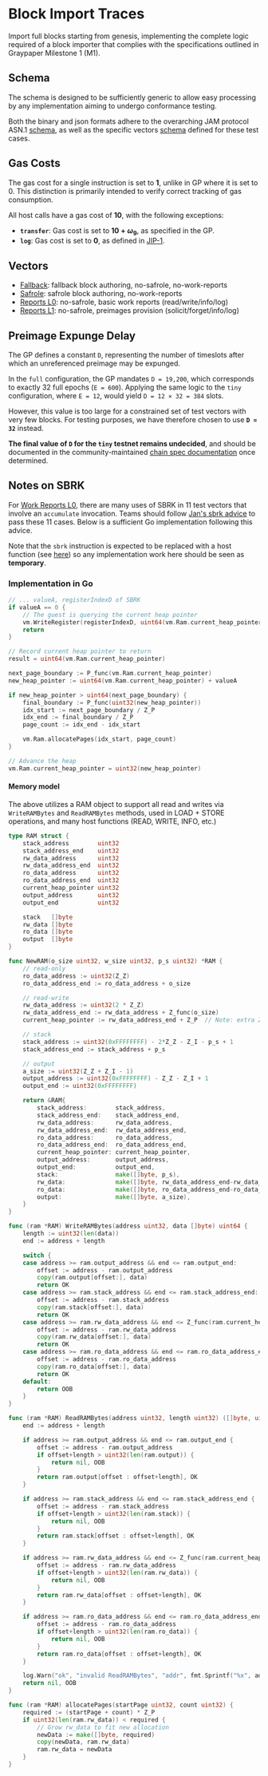 # Block Import Traces

Import full blocks starting from genesis, implementing the complete logic
required of a block importer that complies with the specifications outlined
in Graypaper Milestone 1 (M1).

## Schema

The schema is designed to be sufficiently generic to allow easy processing by
any implementation aiming to undergo conformance testing.

Both the binary and json formats adhere to the overarching JAM protocol ASN.1
[schema](../jam-types-asn/jam-types.asn), as well as the specific vectors
[schema](./schema.asn) defined for these test cases.

## Gas Costs

The gas cost for a single instruction is set to **$1$**, unlike in GP where
it is set to $0$. This distinction is primarily intended to verify correct
tracking of gas consumption.

All host calls have a gas cost of **$10$**, with the following exceptions:
- **`transfer`**: Gas cost is set to **$10 + \omega_9$**, as specified in the GP.
- **`log`**: Gas cost is set to **0**, as defined in [JIP-1](https://hackmd.io/@polkadot/jip1).

## Vectors

- [Fallback](./fallback): fallback block authoring, no-safrole, no-work-reports
- [Safrole](./safrole): safrole block authoring, no-work-reports
- [Reports L0](./reports-l0): no-safrole, basic work reports (read/write/info/log)
- [Reports L1](./reports-l1): no-safrole, preimages provision (solicit/forget/info/log)

## Preimage Expunge Delay

The GP defines a constant `D`, representing the number of timeslots after which
an unreferenced preimage may be expunged.

In the `full` configuration, the GP mandates `D = 19,200`, which corresponds to
exactly 32 full epochs (`E = 600`). Applying the same logic to the `tiny`
configuration, where `E = 12`, would yield `D = 12 × 32 = 384` slots.

However, this value is too large for a constrained set of test vectors with very
few blocks. For testing purposes, we have therefore chosen to use **`D = 32`**
instead.

**The final value of `D` for the `tiny` testnet remains undecided**,
and should be documented in the community-maintained
[chain spec documentation](https://docs.jamcha.in/basics/chain-spec/tiny) once determined.

## Notes on SBRK 

For [Work Reports L0](./reports-l0), there are many uses of SBRK in 11 test
vectors that involve an `accumulate` invocation.
Teams should follow [Jan's sbrk advice](https://paritytech.github.io/matrix-archiver/archive/_21ddsEwXlCWnreEGuqXZ_3Apolkadot.io/index.html#$_RkIlMDNZrROw_6WDXpbllO2VSbjY1FNTIfDjVZhhdw)
to pass these 11 cases. Below is a sufficient Go implementation following this advice.

Note that the `sbrk` instruction is expected to be replaced with a host function
(see [here](https://paritytech.github.io/matrix-archiver/archive/_21ddsEwXlCWnreEGuqXZ_3Apolkadot.io/index.html#$JU2fAJu00hr9dA0Yta2nmFhErxNHT5f_hXn2PZyckjg))
so any implementation work here should be seen as **temporary**.

### Implementation in Go

```go
// ... valueA, registerIndexD of SBRK 
if valueA == 0 {
    // The guest is querying the current heap pointer
    vm.WriteRegister(registerIndexD, uint64(vm.Ram.current_heap_pointer))
    return
}

// Record current heap pointer to return
result = uint64(vm.Ram.current_heap_pointer)

next_page_boundary := P_func(vm.Ram.current_heap_pointer)
new_heap_pointer := uint64(vm.Ram.current_heap_pointer) + valueA

if new_heap_pointer > uint64(next_page_boundary) {
    final_boundary := P_func(uint32(new_heap_pointer))
    idx_start := next_page_boundary / Z_P
    idx_end := final_boundary / Z_P
    page_count := idx_end - idx_start

    vm.Ram.allocatePages(idx_start, page_count)
}

// Advance the heap
vm.Ram.current_heap_pointer = uint32(new_heap_pointer)
```

#### Memory model 

The above utilizes a RAM object to support all read and writes via
`WriteRAMBytes` and `ReadRAMBytes` methods, used in LOAD + STORE operations, and
many host functions (READ, WRITE, INFO, etc.)

```go
type RAM struct {
    stack_address        uint32
    stack_address_end    uint32
    rw_data_address      uint32
    rw_data_address_end  uint32
    ro_data_address      uint32
    ro_data_address_end  uint32
    current_heap_pointer uint32
    output_address       uint32
    output_end           uint32

    stack   []byte
    rw_data []byte
    ro_data []byte
    output  []byte
}

func NewRAM(o_size uint32, w_size uint32, p_s uint32) *RAM {
    // read-only
    ro_data_address := uint32(Z_Z)
    ro_data_address_end := ro_data_address + o_size

    // read-write
    rw_data_address := uint32(2 * Z_Z)
    rw_data_address_end := rw_data_address + Z_func(o_size)
    current_heap_pointer := rw_data_address_end + Z_P  // Note: extra Z_P is debatable

    // stack
    stack_address := uint32(0xFFFFFFFF) - 2*Z_Z - Z_I - p_s + 1
    stack_address_end := stack_address + p_s

    // output
    a_size := uint32(Z_Z + Z_I - 1)
    output_address := uint32(0xFFFFFFFF) - Z_Z - Z_I + 1
    output_end := uint32(0xFFFFFFFF)

    return &RAM{
        stack_address:        stack_address,
        stack_address_end:    stack_address_end,
        rw_data_address:      rw_data_address,
        rw_data_address_end:  rw_data_address_end,
        ro_data_address:      ro_data_address,
        ro_data_address_end:  ro_data_address_end,
        current_heap_pointer: current_heap_pointer,
        output_address:       output_address,
        output_end:           output_end,
        stack:                make([]byte, p_s),
        rw_data:              make([]byte, rw_data_address_end-rw_data_address),
        ro_data:              make([]byte, ro_data_address_end-ro_data_address),
        output:               make([]byte, a_size),
    }
}

func (ram *RAM) WriteRAMBytes(address uint32, data []byte) uint64 {
    length := uint32(len(data))
    end := address + length

    switch {
    case address >= ram.output_address && end <= ram.output_end:
        offset := address - ram.output_address
        copy(ram.output[offset:], data)
        return OK
    case address >= ram.stack_address && end <= ram.stack_address_end:
        offset := address - ram.stack_address
        copy(ram.stack[offset:], data)
        return OK
    case address >= ram.rw_data_address && end <= Z_func(ram.current_heap_pointer):
        offset := address - ram.rw_data_address
        copy(ram.rw_data[offset:], data)
        return OK
    case address >= ram.ro_data_address && end <= ram.ro_data_address_end:
        offset := address - ram.ro_data_address
        copy(ram.ro_data[offset:], data)
        return OK
    default:
        return OOB
    }
}

func (ram *RAM) ReadRAMBytes(address uint32, length uint32) ([]byte, uint64) {
    end := address + length

    if address >= ram.output_address && end <= ram.output_end {
        offset := address - ram.output_address
        if offset+length > uint32(len(ram.output)) {
            return nil, OOB
        }
        return ram.output[offset : offset+length], OK
    }

    if address >= ram.stack_address && end <= ram.stack_address_end {
        offset := address - ram.stack_address
        if offset+length > uint32(len(ram.stack)) {
            return nil, OOB
        }
        return ram.stack[offset : offset+length], OK
    }

    if address >= ram.rw_data_address && end <= Z_func(ram.current_heap_pointer) {
        offset := address - ram.rw_data_address
        if offset+length > uint32(len(ram.rw_data)) {
            return nil, OOB
        }
        return ram.rw_data[offset : offset+length], OK
    }

    if address >= ram.ro_data_address && end <= ram.ro_data_address_end {
        offset := address - ram.ro_data_address
        if offset+length > uint32(len(ram.ro_data)) {
            return nil, OOB
        }
        return ram.ro_data[offset : offset+length], OK
    }

    log.Warn("ok", "invalid ReadRAMBytes", "addr", fmt.Sprintf("%x", address), "l", length)
    return nil, OOB
}

func (ram *RAM) allocatePages(startPage uint32, count uint32) {
    required := (startPage + count) * Z_P
    if uint32(len(ram.rw_data)) < required {
        // Grow rw_data to fit new allocation
        newData := make([]byte, required)
        copy(newData, ram.rw_data)
        ram.rw_data = newData
    }
}
```
